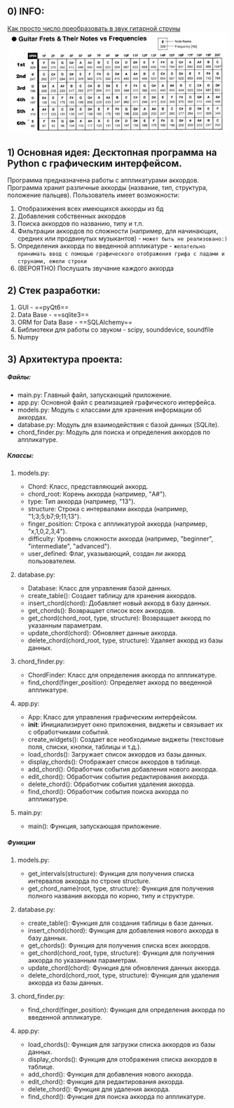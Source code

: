 ## 0) INFO:
[Как просто число преобразовать в звук гитарной струны](https://habr.com/ru/articles/514844/)
![strings_hz.png](resources/strings_hz.png "Сколько герц в на каждом ладу всех струн гитары?")

## 1) Основная идея: Десктопная программа на Python с графическим интерфейсом.
Программа предназначена работы с аппликатурами аккордов.
Программа хранит различные аккорды (название, тип, структура, положение пальцев).
Пользователь имеет возможности:
   1. Отобразижения всех имеющихся аккорды из бд
   2. Добавления собственных аккордов
   3. Поиска аккордов по названию, типу и т.п.
   4. Фильтрации аккордов по сложности (например, для начинающих, средних или продвинутых музыкантов) - `может быть не реализовано:)`
   5. Определения аккорда по введенной аппликатуре - `желательно принимать ввод с помощью графического отображения грифа с ладами и струнами, ежели строки`
   6. (ВЕРОЯТНО) Послушать звучание каждого аккорда
## 2) Стек разработки:
   1. GUI - ==pyQt6==
   2. Data Base - ==sqlite3==
   3. ORM for Data Base - ==SQLAlchemy==
   4. Библиотеки для работы со звуком - scipy, sounddevice, soundfile
   5. Numpy 
## 3) Архитектура проекта:
##### Файлы:

- main.py: Главный файл, запускающий приложение.
- app.py: Основной файл с реализацией графического интерфейса.
- models.py: Модуль с классами для хранения информации об аккордах.
- database.py: Модуль для взаимодействия с базой данных (SQLite).
- chord_finder.py: Модуль для поиска и определения аккордов по аппликатуре.

##### Классы:

1. models.py:

	- Chord: Класс, представляющий аккорд.
	- chord_root: Корень аккорда (например, "A#").
	- type: Тип аккорда (например, "13").
	- structure: Строка с интервалами аккорда (например, "1;3;5;b7;9;11;13").
	- finger_position: Строка с аппликатурой аккорда (например, "x,1,0,2,3,4").
	- difficulty: Уровень сложности аккорда (например, "beginner", "intermediate", "advanced").
	- user_defined: Флаг, указывающий, создан ли аккорд пользователем.

2. database.py:

	- Database: Класс для управления базой данных.
	- create_table(): Создает таблицу для хранения аккордов.
	- insert_chord(chord): Добавляет новый аккорд в базу данных.
	- get_chords(): Возвращает список всех аккордов.
	- get_chord(chord_root, type, structure): Возвращает аккорд по указанным параметрам.
	- update_chord(chord): Обновляет данные аккорда.
	- delete_chord(chord_root, type, structure): Удаляет аккорд из базы данных.

3. chord_finder.py:

	- ChordFinder: Класс для определения аккорда по аппликатуре.
	- find_chord(finger_position): Определяет аккорд по введенной аппликатуре.

4. app.py:

	- App: Класс для управления графическим интерфейсом.
	- __init__: Инициализирует окно приложения, виджеты и связывает их с обработчиками событий.
	- create_widgets(): Создает все необходимые виджеты (текстовые поля, списки, кнопки, таблицы и т.д.).
	- load_chords(): Загружает список аккордов из базы данных.
	- display_chords(): Отображает список аккордов в таблице.
	- add_chord(): Обработчик события добавления нового аккорда.
	- edit_chord(): Обработчик события редактирования аккорда.
	- delete_chord(): Обработчик события удаления аккорда.
	- find_chord(): Обработчик события поиска аккорда по аппликатуре.

5. main.py:

	- main(): Функция, запускающая приложение.

##### Функции

1. models.py:

	- get_intervals(structure): Функция для получения списка интервалов аккорда по строке structure.
	- get_chord_name(root, type, structure): Функция для получения полного названия аккорда по корню, типу и структуре.

2. database.py:

	- create_table(): Функция для создания таблицы в базе данных.
	- insert_chord(chord): Функция для добавления нового аккорда в базу данных.
	- get_chords(): Функция для получения списка всех аккордов.
	- get_chord(chord_root, type, structure): Функция для получения аккорда по указанным параметрам.
	- update_chord(chord): Функция для обновления данных аккорда.
	- delete_chord(chord_root, type, structure): Функция для удаления аккорда из базы данных.

3. chord_finder.py:

	- find_chord(finger_position): Функция для определения аккорда по введенной аппликатуре.

4. app.py:

	- load_chords(): Функция для загрузки списка аккордов из базы данных.
	- display_chords(): Функция для отображения списка аккордов в таблице.
	- add_chord(): Функция для добавления нового аккорда.
	- edit_chord(): Функция для редактирования аккорда.
	- delete_chord(): Функция для удаления аккорда.
	- find_chord(): Функция для поиска аккорда по аппликатуре.